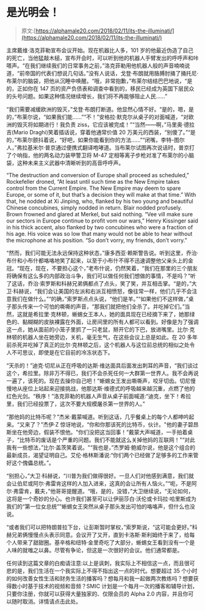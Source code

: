 # 是光明会！

> 原文:[https://alphamale20.com/2018/02/11/its-the-illuminati/](https://alphamale20.com/2018/02/11/its-the-illuminati/)

主席戴维·洛克菲勒宣布会议开始。现在机器比人多，101 岁的他最近伪造了自己的死亡，当他猛敲木槌，宣布开会时，可以听到他的机器人手臂发出的呼呼声和咔嗒声。“在我们继续我们的日常事务之前，”洛克菲勒用他机器人般的声音喃喃说道，“前帝国的代表们想说几句话。”没有人说话，戈登·布朗就用胳膊肘捅了捅托尼·布莱尔的脑袋，把他从沉睡中唤醒。“哦，非常抱歉，”布莱尔结结巴巴地说，“是的，正如你在 147 页的资产负债表和调查中看到的，移民已经成为英国下层民众的头号问题。如果这种情况继续增长，我们将不再能够阻止人民……”

“我们需要减缓欧洲的毁灭，”戈登·布朗打断道。他显然心情不好。“是的，嗯，是的，”布莱尔说，“如果我们能……”“不！”安格拉·默克尔从桌子的对面喊道，“对欧洲的毁灭将如期进行！我负责 ziss，它应该被完成！”“当然——啊，”马里奥·德拉吉(Mario Draghi)笑着插话说，穿着他通常价值 20 万美元的西装，“别傻了。”“是的，”布莱尔颤抖着说，“好吧，如果你能看到你的方法……”“闭嘴，李特-图尔人，”弗拉基米尔·普京通过便携式翻译咆哮道。当布莱尔试图再次说话时，普京打了个响指，他的两名动力装甲警卫将 M-47 定相等离子步枪对准了布莱尔的小脑袋，这种未来主义武器中清晰听到的高音呼呼声。

“The destruction and conversion of Europe shall proceed as scheduled,” Rockefeller droned, “At least until such time as the New Empire takes control from the Current Empire. The New Empire may deem to spare Europe, or some of it, but that’s a decision they will make at that time.” With that, he nodded at Xi Jinping, who, flanked by his two young and beautiful Chinese concubines, simply nodded in return. Blair nodded profusely. Brown frowned and glared at Merkel, but said nothing. “Vee vill make sure our sectors in Europe continue to profit vom our wars,” Henry Kissinger said in his thick accent, also flanked by two concubines who were a fraction of his age. His voice was so low that many would not be able to hear without the microphone at his position. “So don’t vorry, my friends, don’t vorry.”

“然而，我们可能无法永远保持这种状态，”康多西亚·赖斯警告说。听到这里，乔治·布什和小布什都咯咯地笑了起来，以至于小布什不得不迅速调整他父亲头上的金冠。“现在，现在，不要担心这个，”老布什说，仍然笑着，“我们在那里的三个朋友将确保有这么多的内部政治斗争，我们可以做任何我们想做的事情，不是吗？”听了这话，乔治·索罗斯和科赫兄弟俩都点了点头，笑了笑，并互相击掌。“是的，”大卫·科赫说，“我们会让美国的左派和右派互相愤怒，像往常一样，他们几乎不会注意我们在做什么。”“的确，”索罗斯点点头说，“他们是羊。”“如果他们不这样做，”桌子那头传来一个可怕的嘶嘶的声音，“那我们就把他们全杀了。并吃掉它们。”当然，这就是希拉里·克林顿，蜥蜴女王本人，她的面具现在已经摘下来了，她那绿色的、黏糊糊的皮肤裸露在外面，让房间里的所有人都可以看到。好像是为了强调这一点，她从面前的小笼子里抓了一只老鼠，掰开它的下巴，放进嘴里。比尔·克林顿的机器人坐在她旁边，关机，毫无生气，在这些会议上总是如此。在 20 多年前杀死并吃掉了真正的比尔·克林顿之后，这个机器人与这位前总统的相似之处令人不可思议，即使是在它目前的冷冻状态下。

“天杀的！”迪克·切尼从正在呼吸的达斯·维达面具后面发出刺耳的声音，“我们谈过这个，希拉里。除非万不得已，我们不会杀死任何一大群第一世界人。我不会再说一遍了，该死的。现在去操你自己吧！”蜥蜴女王发出嘶嘶声，咬牙切齿。切尼慢慢地从座位上站起来迎接挑战，他那达斯·维德式的呼吸越来越沉重，点燃了他的红色光剑。“秩序！”洛克菲勒的机器人声音从桌子前面喊道:“迪克，坐下！希拉里，我们已经投票了，这次不要大规模屠杀第一世界的人。”

“那他妈的比特币呢？”杰米·戴蒙喊道。听到这话，几乎餐桌上的每个人都呻吟起来。“又来了？”杰伊·Z 惊讶地说，“你和你那该死的比特币，伙计。"他的妻子碧昂斯坐在他旁边，假装不恨他。"你们没把这当回事！”戴蒙大声喊道，一手拍着桌子，“比特币的废话是个严重的问题。我们不能就这么关掉他妈的互联网！"“对此我有一些想法，”比尔·盖茨笑着说。"“我也是，”杰罗姆·鲍威尔说，他是这个组合的最新成员，渴望证明自己。艾伦·格林斯潘说:“你们两个已经做了足够多的工作来管好这个傀儡总统。”。

“别担心，”大卫·科赫说，“川普为我们做得很好。一旦人们对他感到满意，我们就会让伯尼或阿尔·弗雷肯这样的人加入进来，这真的会让所有人恼火。”“呃，不是阿尔·弗雷肯，戴夫，”他哥哥提醒道。“哦，是的，没错，”大卫继续说，“无论如何，这将是一个奇妙的分心。也许我们甚至可以让伊丽莎白·沃伦或卡玛拉·哈里斯成为我们的“第一位女总统””蜥蜴女王突然从桌子那头发出可怕的咯咯声，但什么也没说。

“或者我们可以把特朗普拉下台，让彭斯暂时掌权，”索罗斯说，“这可能会更好。”科赫兄弟俩慢慢点头表示同意。会议开了又开，直到卡洛斯·斯利姆终于来了，给每个人带来了甜甜圈。基辛格和纽特·金里奇吃了大部分，蜥蜴女王看到没有一个是人味的就嗤之以鼻。尽管有争论，但这是一次很好的会议。他们通常都是。

任何读到这篇文章的白痴请注意:以上是讽刺，我实际上不相信这一点，而且很可悲的是，我们生活在一个我实际上不得不指出这一点的时代。想要超过 35 个小时的如何改善女性生活和财务生活的播客吗？想每月和我一起做两次教练吗？想要获得数小时基于技术的视频和音频？SMIC 计划是一个每月一次的播客和辅导计划，只要你注册，你就可以获得大量独家的、仅限会员的 Alpha 2.0 内容，并且你可以随时取消。详情请点击此处。